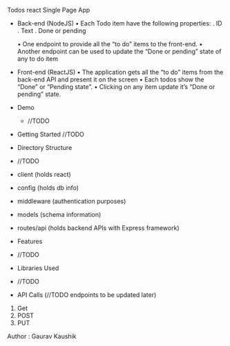 Todos react Single Page App

- Back-end (NodeJS)
  • Each Todo item have the following properties:
   . ID
   . Text
   . Done or pending

  • One endpoint to provide all the “to do” items to the front-end.
  • Another endpoint can be used to update the “Done or pending” state of any to do item

- Front-end (ReactJS)
  • The application gets all the “to do” items from the back-end API and present it on the screen
  • Each todos show the “Done” or “Pending state”.
  • Clicking on any item update it’s “Done or pending” state.

- Demo
  - //TODO

- Getting Started
  //TODO

- Directory Structure
 - //TODO
 - client (holds react)
 - config (holds db info)
 - middleware (authentication purposes)
 - models (schema information)
 - routes/api (holds backend APIs with Express framework)

- Features
 - //TODO

- Libraries Used
 - //TODO

- API Calls (//TODO endpoints to be updated later)
 1. Get
 2. POST
 3. PUT

Author : Gaurav Kaushik
